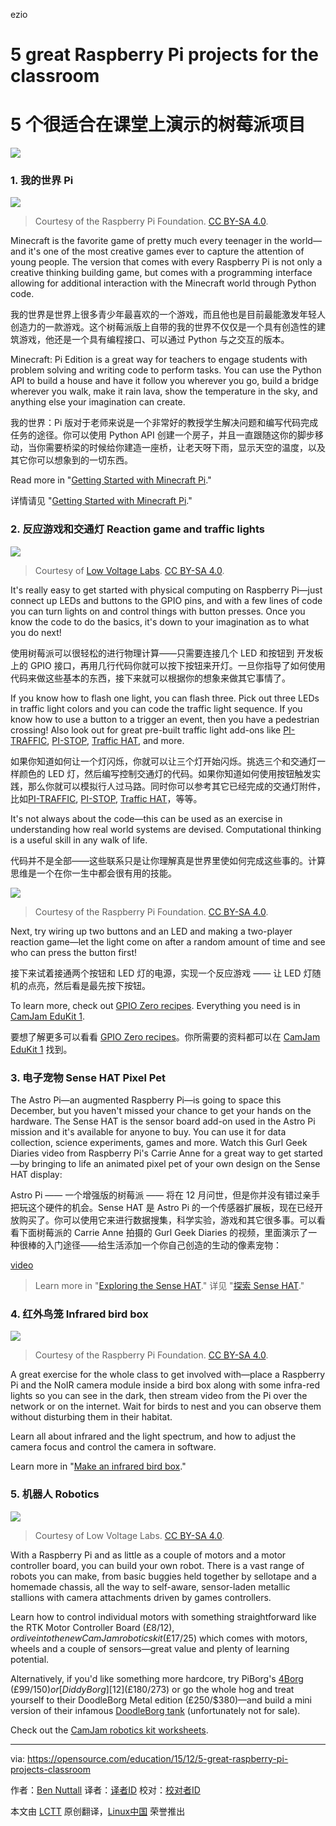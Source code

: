 ezio

5 great Raspberry Pi projects for the classroom
=====================================================


5 个很适合在课堂上演示的树莓派项目
=====================================================

![](https://opensource.com/sites/default/files/styles/image-full-size/public/images/life/osdc-open-source-yearbook-lead3.png?itok=fSUS0fIt)

### 1. 我的世界 Pi

![](https://opensource.com/sites/default/files/lava.png)
>Courtesy of the Raspberry Pi Foundation. [CC BY-SA 4.0][1].

Minecraft is the favorite game of pretty much every teenager in the world—and it's one of the most creative games ever to capture the attention of young people. The version that comes with every Raspberry Pi is not only a creative thinking building game, but comes with a programming interface allowing for additional interaction with the Minecraft world through Python code.

我的世界是世界上很多青少年最喜欢的一个游戏，而且他也是目前最能激发年轻人创造力的一款游戏。这个树莓派版上自带的我的世界不仅仅是一个具有创造性的建筑游戏，他还是一个具有编程接口、可以通过 Python 与之交互的版本。

Minecraft: Pi Edition is a great way for teachers to engage students with problem solving and writing code to perform tasks. You can use the Python API to build a house and have it follow you wherever you go, build a bridge wherever you walk, make it rain lava, show the temperature in the sky, and anything else your imagination can create.

我的世界：Pi 版对于老师来说是一个非常好的教授学生解决问题和编写代码完成任务的途径。你可以使用 Python API 创建一个房子，并且一直跟随这你的脚步移动，当你需要桥梁的时候给你建造一座桥，让老天呀下雨，显示天空的温度，以及其它你可以想象到的一切东西。

Read more in "[Getting Started with Minecraft Pi][2]."

详情请见 "[Getting Started with Minecraft Pi][2]."

### 2. 反应游戏和交通灯 Reaction game and traffic lights

![](https://opensource.com/sites/default/files/pi_traffic_installed_yellow_led_on.jpg)
>Courtesy of [Low Voltage Labs][3]. [CC BY-SA 4.0][1].

It's really easy to get started with physical computing on Raspberry Pi—just connect up LEDs and buttons to the GPIO pins, and with a few lines of code you can turn lights on and control things with button presses. Once you know the code to do the basics, it's down to your imagination as to what you do next!

使用树莓派可以很轻松的进行物理计算——只需要连接几个 LED 和按钮到 开发板上的 GPIO 接口，再用几行代码你就可以按下按钮来开灯。一旦你指导了如何使用代码来做这些基本的东西，接下来就可以根据你的想象来做其它事情了。

If you know how to flash one light, you can flash three. Pick out three LEDs in traffic light colors and you can code the traffic light sequence. If you know how to use a button to a trigger an event, then you have a pedestrian crossing! Also look out for great pre-built traffic light add-ons like [PI-TRAFFIC][4], [PI-STOP][5], [Traffic HAT][6], and more.

如果你知道如何让一个灯闪烁，你就可以让三个灯开始闪烁。挑选三个和交通灯一样颜色的 LED 灯，然后编写控制交通灯的代码。如果你知道如何使用按钮触发实践，那么你就可以模拟行人过马路。同时你可以参考其它已经完成的交通灯附件，比如[PI-TRAFFIC][4], [PI-STOP][5], [Traffic HAT][6]，等等。

It's not always about the code—this can be used as an exercise in understanding how real world systems are devised. Computational thinking is a useful skill in any walk of life.

代码并不是全部——这些联系只是让你理解真是世界里使如何完成这些事的。计算思维是一个在你一生中都会很有用的技能。

![](https://opensource.com/sites/default/files/reaction-game.png)
>Courtesy of the Raspberry Pi Foundation. [CC BY-SA 4.0][1].

Next, try wiring up two buttons and an LED and making a two-player reaction game—let the light come on after a random amount of time and see who can press the button first!

接下来试着接通两个按钮和 LED 灯的电源，实现一个反应游戏 —— 让 LED 灯随机的点亮，然后看是最先按下按钮。

To learn more, check out [GPIO Zero recipes][7]. Everything you need is in [CamJam EduKit 1][8].

要想了解更多可以看看 [GPIO Zero recipes][7]。你所需要的资料都可以在 [CamJam EduKit 1][8] 找到。

### 3. 电子宠物 Sense HAT Pixel Pet

The Astro Pi—an augmented Raspberry Pi—is going to space this December, but you haven't missed your chance to get your hands on the hardware. The Sense HAT is the sensor board add-on used in the Astro Pi mission and it's available for anyone to buy. You can use it for data collection, science experiments, games and more. Watch this Gurl Geek Diaries video from Raspberry Pi's Carrie Anne for a great way to get started—by bringing to life an animated pixel pet of your own design on the Sense HAT display:

Astro Pi —— 一个增强版的树莓派 —— 将在 12 月问世，但是你并没有错过亲手把玩这个硬件的机会。Sense HAT 是 Astro Pi 的一个传感器扩展板，现在已经开放购买了。你可以使用它来进行数据搜集，科学实验，游戏和其它很多事。可以看看下面树莓派的 Carrie Anne 拍摄的 Gurl Geek Diaries 的视频，里面演示了一种很棒的入门途径——给生活添加一个你自己创造的生动的像素宠物：

[video](https://youtu.be/gfRDFvEVz-w)

>Learn more in "[Exploring the Sense HAT][9]."
>详见 "[探索 Sense HAT][9]."

### 4. 红外鸟笼 Infrared bird box

![](https://opensource.com/sites/default/files/ir-bird-box.png)
>Courtesy of the Raspberry Pi Foundation. [CC BY-SA 4.0][1].

A great exercise for the whole class to get involved with—place a Raspberry Pi and the NoIR camera module inside a bird box along with some infra-red lights so you can see in the dark, then stream video from the Pi over the network or on the internet. Wait for birds to nest and you can observe them without disturbing them in their habitat.



Learn all about infrared and the light spectrum, and how to adjust the camera focus and control the camera in software.

Learn more in "[Make an infrared bird box][10]."

### 5. 机器人 Robotics

![](https://opensource.com/sites/default/files/edukit3_1500-alex-eames-sm.jpg)
>Courtesy of Low Voltage Labs. [CC BY-SA 4.0][1].

With a Raspberry Pi and as little as a couple of motors and a motor controller board, you can build your own robot. There is a vast range of robots you can make, from basic buggies held together by sellotape and a homemade chassis, all the way to self-aware, sensor-laden metallic stallions with camera attachments driven by games controllers.

Learn how to control individual motors with something straightforward like the RTK Motor Controller Board (£8/$12), or dive into the new CamJam robotics kit (£17/$25) which comes with motors, wheels and a couple of sensors—great value and plenty of learning potential.

Alternatively, if you'd like something more hardcore, try PiBorg's [4Borg][11] (£99/$150) or [DiddyBorg][12] (£180/$273) or go the whole hog and treat yourself to their DoodleBorg Metal edition (£250/$380)—and build a mini version of their infamous [DoodleBorg tank][13] (unfortunately not for sale).

Check out the [CamJam robotics kit worksheets][14].


------------------------------------------------------------------------------

via: https://opensource.com/education/15/12/5-great-raspberry-pi-projects-classroom

作者：[Ben Nuttall][a]
译者：[译者ID](https://github.com/译者ID)
校对：[校对者ID](https://github.com/校对者ID)

本文由 [LCTT](https://github.com/LCTT/TranslateProject) 原创翻译，[Linux中国](https://linux.cn/) 荣誉推出

[a]: https://opensource.com/users/bennuttall
[1]: https://creativecommons.org/licenses/by-sa/4.0/
[2]: https://opensource.com/life/15/5/getting-started-minecraft-pi
[3]: http://lowvoltagelabs.com/
[4]: http://lowvoltagelabs.com/products/pi-traffic/
[5]: http://4tronix.co.uk/store/index.php?rt=product/product&product_id=390
[6]: https://ryanteck.uk/hats/1-traffichat-0635648607122.html
[7]: http://pythonhosted.org/gpiozero/recipes/
[8]: http://camjam.me/?page_id=236
[9]: https://opensource.com/life/15/10/exploring-raspberry-pi-sense-hat
[10]: https://www.raspberrypi.org/learning/infrared-bird-box/
[11]: https://www.piborg.org/4borg
[12]: https://www.piborg.org/diddyborg
[13]: https://www.piborg.org/doodleborg
[14]: http://camjam.me/?page_id=1035#worksheets
